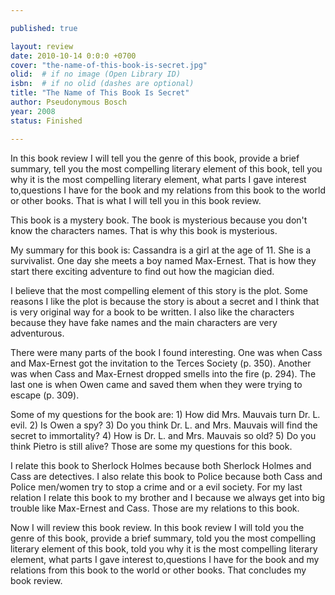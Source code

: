 ```yaml
---

published: true

layout: review
date: 2010-10-14 0:0:0 +0700
cover: "the-name-of-this-book-is-secret.jpg"
olid:  # if no image (Open Library ID)
isbn:  # if no olid (dashes are optional)
title: "The Name of This Book Is Secret"
author: Pseudonymous Bosch
year: 2008
status: Finished 

---
```


In this book review I will tell you the genre of this book, provide a brief summary, tell you the most compelling literary element of this book, tell you why it is the most compelling literary element, what parts I gave interest to,questions I have for the book and my relations from this book to the world or other books. That is what I will tell you in this book review.

This book is a mystery book. The book is mysterious because you don't know the characters names. That is why this book is mysterious.

My summary for this book is: Cassandra is a girl at the age of 11. She is a survivalist. One day she meets a boy named Max-Ernest. That is how they start there exciting adventure to find out how the magician died.

I believe that the most compelling element of this story is the plot. Some reasons I like the plot is because the story is about a secret and I think that is very original way for a book to be written. I also like the characters because they have fake names and the main characters are very adventurous.

There were many parts of the book I found interesting. One was when Cass and Max-Ernest got the invitation to the Terces Society (p. 350). Another was when Cass and Max-Ernest dropped smells into the fire (p. 294). The last one is when Owen came and saved them when they were trying to escape (p. 309).

Some of my questions for the book are: 1) How did Mrs. Mauvais turn Dr. L. evil. 2) Is Owen a spy? 3) Do you think Dr. L. and Mrs. Mauvais will find the secret to immortality? 4) How is Dr. L. and Mrs. Mauvais so old? 5) Do you think Pietro is still alive? Those are some my questions for this book.

I relate this book to Sherlock Holmes because both Sherlock Holmes and Cass are detectives. I also relate this book to Police because both Cass and Police men/women try to stop a crime and or a evil society. For my last relation I relate this book to my brother and I because we always get into big trouble like Max-Ernest and Cass. Those are my relations to this book.

Now I will review this book review. In this book review I will told you the genre of this book, provide a brief summary, told you the most compelling literary element of this book, told you why it is the most compelling literary element, what parts I gave interest to,questions I have for the book and my relations from this book to the world or other books. That concludes my book review.

